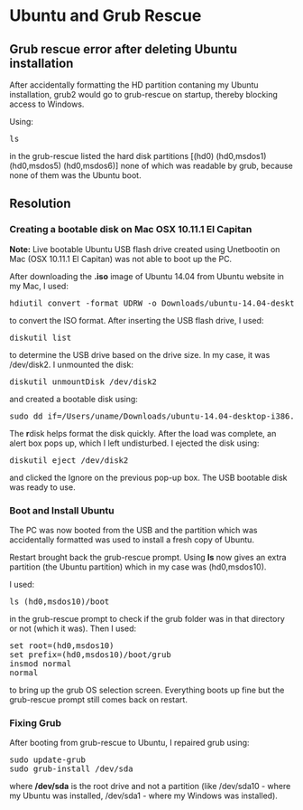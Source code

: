 # Ubuntu and Grub Rescue

## Grub rescue error after deleting Ubuntu installation

After accidentally formatting the HD partition contaning my Ubuntu installation, grub2 would go to grub-rescue on startup, thereby blocking access to Windows. 

Using:

<pre>
ls
</pre>

in the grub-rescue listed the hard disk partitions [(hd0) (hd0,msdos1) (hd0,msdos5) (hd0,msdos6)] none of which was readable by grub, because none of them was the Ubuntu boot.


## Resolution

### Creating a bootable disk on Mac OSX 10.11.1 El Capitan

<strong>Note:</strong> Live bootable Ubuntu USB flash drive created using Unetbootin on Mac (OSX 10.11.1 El Capitan) was not able to boot up the PC.

After downloading the <strong>.iso</strong> image of Ubuntu 14.04 from Ubuntu website in my Mac, I used:

<pre>
hdiutil convert -format UDRW -o Downloads/ubuntu-14.04-desktop-i386 Downloads/ubuntu-14.04-desktop-i386.iso
</pre>

to convert the ISO format. After inserting the USB flash drive, I used:

<pre>
diskutil list
</pre>

to determine the USB drive based on the drive size. In my case, it was /dev/disk2. I unmounted the disk:

<pre>
diskutil unmountDisk /dev/disk2
</pre>

and created a bootable disk using:

<pre>
sudo dd if=/Users/uname/Downloads/ubuntu-14.04-desktop-i386.dmg of=/dev/rdisk2 bs=1m
</pre>

The <strong>r</strong>disk helps format the disk quickly. After the load was complete, an alert box pops up, which I left undisturbed. I ejected the disk using:

<pre>
diskutil eject /dev/disk2
</pre>

and clicked the Ignore on the previous pop-up box. The USB bootable disk was ready to use. 

### Boot and Install Ubuntu

The PC was now booted from the USB and the partition which was accidentally formatted was used to install a fresh copy of Ubuntu. 

Restart brought back the grub-rescue prompt. Using <strong>ls</strong> now gives an extra partition (the Ubuntu partition) which in my case was (hd0,msdos10).

I used:

<pre>
ls (hd0,msdos10)/boot
</pre>

in the grub-rescue prompt to check if the grub folder was in that directory or not (which it was). Then I used:

<pre>
set root=(hd0,msdos10)
set prefix=(hd0,msdos10)/boot/grub
insmod normal 
normal
</pre>

to bring up the grub OS selection screen. Everything boots up fine but the grub-rescue prompt still comes back on restart.

### Fixing Grub

After booting from grub-rescue to Ubuntu, I repaired grub using:

<pre>
sudo update-grub
sudo grub-install /dev/sda
</pre>

where <strong>/dev/sda</strong> is the root drive and not a partition (like /dev/sda10 - where my Ubuntu was installed, /dev/sda1 - where my Windows was installed).
